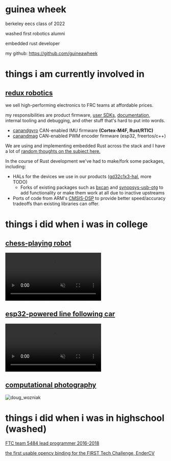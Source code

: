 # guinea wheek

berkeley eecs class of 2022

washed first robotics alumni

embedded rust developer

my github: https://github.com/guineawheek

# things i am currently involved in

## [redux robotics](https://reduxrobotics.com)

we sell high-performing electronics to FRC teams at affordable prices.

my responsibilities are product firmware, [user SDKs](https://apidocs.reduxrobotics.com/current/java/), [documentation](https://docs.reduxrobotics.com/canandmag/), internal tooling and debugging, and other stuff that's hard to put into words.

* [canandgyro](redux/canandgyro.md) CAN-enabled IMU firmware **(Cortex-M4F, Rust/RTIC)**
* [canandmag](https://shop.reduxrobotics.com/helium-canandmag) CAN-enabled PWM encoder firmware (esp32, freertos/c++)

We are using and implementing embedded Rust across the stack and I have a lot of [random thoughts on the subject here.](redux/embedded_rust.md)

In the course of Rust development we've had to make/fork some packages, including:
* HALs for the devices we use in our products ([gd32c1x3-hal](https://github.com/guineawheek/gd32c1x3-hal), more TODO)
  * Forks of existing packages such as [bxcan](https://github.com/guineawheek/bxcan-ng) and [synopsys-usb-otg](https://github.com/guineawheek/gd32-synopsys-usb-otg) to add functionality or make them work at all due to inactive upstreams
* Ports of code from ARM's [CMSIS-DSP](https://github.com/ARM-software/CMSIS-DSP/blob/main/Source/ControllerFunctions/arm_sin_cos_f32.c) to provide better speed/accuracy tradeoffs than existing libraries can offer.


# things i did when i was in college

## [chess-playing robot](chessrobot/index)

<video controls loop autoplay muted>
    <source src="chessrobot/img/pick_and_place.mp4" type="video/mp4">
</video>

## [esp32-powered line following car](pidcar/index)

<video controls loop autoplay muted>
    <source src="pidcar/img/step.mp4" type="video/mp4">
</video>

## [computational photography](194-26)

![doug_wozniak](https://guineawheek.github.io/194-26/proj3/out/yt_morph.gif)

# things i did when i was in highschool (washed)

[FTC team 5484 lead programmer 2016-2018](https://www.youtube.com/watch?v=sxHxKHK9qTY)

[the first usable opencv binding for the FIRST Tech Challenge, EnderCV](https://github.com/guineawheek/endercv)
